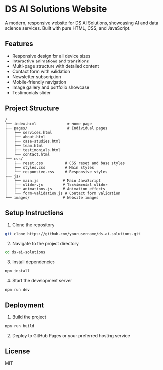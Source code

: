# DS AI Solutions Website

A modern, responsive website for DS AI Solutions, showcasing AI and data science services. Built with pure HTML, CSS, and JavaScript.

## Features

- Responsive design for all device sizes
- Interactive animations and transitions
- Multi-page structure with detailed content
- Contact form with validation
- Newsletter subscription
- Mobile-friendly navigation
- Image gallery and portfolio showcase
- Testimonials slider

## Project Structure

```
/
├── index.html              # Home page
├── pages/                  # Individual pages
│   ├── services.html
│   ├── about.html
│   ├── case-studies.html
│   ├── team.html
│   ├── testimonials.html
│   └── contact.html
├── css/
│   ├── reset.css          # CSS reset and base styles
│   ├── styles.css         # Main styles
│   └── responsive.css     # Responsive styles
├── js/
│   ├── main.js           # Main JavaScript
│   ├── slider.js         # Testimonial slider
│   ├── animations.js     # Animation effects
│   └── form-validation.js # Contact form validation
└── images/               # Website images
```

## Setup Instructions

1. Clone the repository
```bash
git clone https://github.com/yourusername/ds-ai-solutions.git
```

2. Navigate to the project directory
```bash
cd ds-ai-solutions
```

3. Install dependencies
```bash
npm install
```

4. Start the development server
```bash
npm run dev
```

## Deployment

1. Build the project
```bash
npm run build
```

2. Deploy to GitHub Pages or your preferred hosting service

## License

MIT